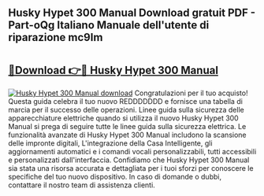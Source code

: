 ## Husky Hypet 300 Manual Download gratuit PDF - Part-oQg Italiano Manuale dell'utente di riparazione mc9Im

# <h2><a href="http://dfgqzuo.blite.top/?on=Husky+Hypet+300+Manual">🔗Download 👉🔴 Husky Hypet 300 Manual</a></h2>

[![Husky Hypet 300 Manual download](https://i.imgur.com/lujVjoI.png)](http://dfgqzuo.blite.top/?on=Husky+Hypet+300+Manual)
Congratulazioni per il tuo acquisto! Questa guida celebra il tuo nuovo REDDDDDDD e fornisce una tabella di marcia per il successo delle operazioni. Linee guida sulla sicurezza delle apparecchiature elettriche quando si utilizza il nuovo Husky Hypet 300 Manual si prega di seguire tutte le linee guida sulla sicurezza elettrica. Le funzionalità avanzate di Husky Hypet 300 Manual includono la scansione delle impronte digitali, L'integrazione della Casa Intelligente, gli aggiornamenti automatici e i comandi vocali personalizzabili, tutti accessibili e personalizzati dall'interfaccia. Confidiamo che Husky Hypet 300 Manual sia stata una risorsa accurata e dettagliata per i tuoi sforzi per conoscere le specifiche del tuo nuovo dispositivo. In caso di domande o dubbi, contattare il nostro team di assistenza clienti.
